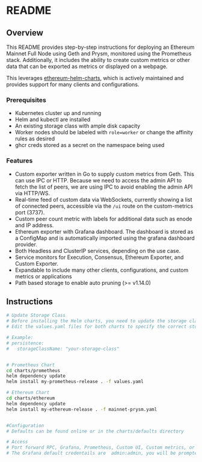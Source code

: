 # README

## Overview

This README provides step-by-step instructions for deploying an Ethereum Mainnet Full Node using Geth and Prysm, monitored using the Prometheus stack. Additionally, it includes the ability to create custom metrics or other data that can be exported as metrics or displayed on a webpage.

This leverages [ethereum-helm-charts](https://github.com/ethpandaops/ethereum-helm-charts), which is actively maintained and provides support for many clients and configurations.

### Prerequisites

- Kubernetes cluster up and running
- Helm and kubectl are installed
- An existing storage class with ample disk capacity
- Worker nodes should be labeled with `role=worker` or change the affinity rules as desired
- ghcr creds stored as a secret on the namespace being used

### Features

- Custom exporter written in Go to supply custom metrics from Geth. This can use IPC or HTTP. Because we need to access the admin API to fetch the list of peers, we are using IPC to avoid enabling the admin API via HTTP/WS.
- Real-time feed of custom data via WebSockets, currently showing a list of connected peers, accessible via the `/ui` route on the custom-metrics port (3737).
- Custom peer count metric with labels for additional data such as enode and IP address.
- Ethereum exporter with Grafana dashboard. The dashboard is stored as a ConfigMap and is automatically imported using the grafana dashboard provider.
- Both Headless and ClusterIP services, depending on the use case.
- Service monitors for Execution, Consensus, Ethereum Exporter, and Custom Exporter.
- Expandable to include many other clients, configurations, and custom metrics or applications
- Path based storage to enable auto pruning (>= v1.14.0)

## Instructions

```sh
# Update Storage Class
# Before installing the Helm charts, you need to update the storage class to match your environment.
# Edit the values.yaml files for both charts to specify the correct storageClassName.

# Example:
# persistence:
#   storageClassName: "your-storage-class"


# Prometheus Chart
cd charts/prometheus
helm dependency update
helm install my-prometheus-release . -f values.yaml

# Ethereum Chart
cd charts/ethereum
helm dependency update
helm install my-ethereum-release . -f mainnet-prysm.yaml


#Configuration
# Defaults can be found online or in the charts/defaults directory

# Access
# Port forward RPC, Grafana, Prometheus, Custom UI, Custom metrics, or access via Twingate using the cluster domain DNS namespace
# The Grafana default credentails are  admin:admin, you will be prompted to change on first login



